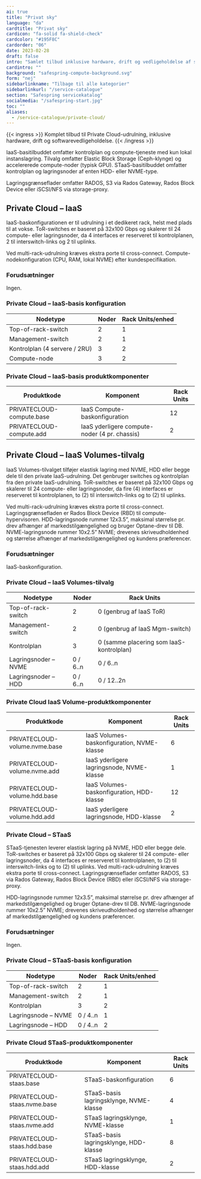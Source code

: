 ```yaml
---
ai: true
title: "Privat sky"
language: "da"
cardtitle: "Privat sky"
cardicon: "fa-solid fa-shield-check"
cardcolor: "#195F8C"
cardorder: "06"
date: 2023-02-28
draft: false
intro: "Samlet tilbud inklusive hardware, drift og vedligeholdelse af software."
cardintro: ""
background: "safespring-compute-background.svg"
form: "nej"
sidebarlinkname: "Tilbage til alle kategorier"
sidebarlinkurl: "/service-catalogue"
section: "Safespring servicekatalog"
socialmedia: "/safespring-start.jpg"
toc: ""
aliases:
  - /service-catalogue/private-cloud/
---
```


{{< ingress >}}
Komplet tilbud til Private Cloud-udrulning, inklusive hardware, drift og softwarevedligeholdelse.
{{< /ingress >}}

IaaS-basitilbuddet omfatter kontrolplan og compute-tjeneste med kun lokal instanslagring.
Tilvalg omfatter Elastic Block Storage (Ceph-klynge) og accelererede compute-noder (typisk GPU).
STaaS-basitilbuddet omfatter kontrolplan og lagringsnoder af enten HDD- eller NVME-type.

Lagringsgrænseflader omfatter RADOS, S3 via Rados Gateway, Rados Block Device eller iSCSI/NFS via storage-proxy.

## Private Cloud – IaaS

IaaS-baskonfigurationen er til udrulning i et dedikeret rack, helst med plads til at vokse. ToR-switches er baseret på 32x100 Gbps og skalerer til 24 compute- eller lagringsnoder, da 4 interfaces er reserveret til kontrolplanen, 2 til interswitch-links og 2 til uplinks.

Ved multi-rack-udrulning kræves ekstra porte til cross-connect. Compute-nodekonfiguration (CPU, RAM, lokal NVME) efter kundespecifikation.

### Forudsætninger

Ingen.

### Private Cloud – IaaS-basis konfiguration

<table class="width100">
  <thead>
    <tr>
      <th>Nodetype</th>
      <th>Noder</th>
      <th>Rack Units/enhed</th>
    </tr>
  </thead>
  <tbody>
    <tr>
      <td>Top-of-rack-switch</td>
      <td>2</td>
      <td>1</td>
    </tr>
    <tr>
      <td>Management-switch</td>
      <td>2</td>
      <td>1</td>
    </tr>
    <tr>
      <td>Kontrolplan (4 servere / 2RU)</td>
      <td>3</td>
      <td>2</td>
    </tr>
    <tr>
      <td>Compute-node</td>
      <td>3</td>
      <td>2</td>
    </tr>
  </tbody>
</table>

### Private Cloud – IaaS-basis produktkomponenter

| Produktkode               | Komponent                                     | Rack Units |
| ------------------------- | --------------------------------------------- | ---------- |
| PRIVATECLOUD-compute.base | IaaS Compute-baskonfiguration                 | 12         |
| PRIVATECLOUD-compute.add  | IaaS yderligere compute-noder (4 pr. chassis) | 2          |

## Private Cloud – IaaS Volumes-tilvalg

IaaS Volumes-tilvalget tilføjer elastisk lagring med NVME, HDD eller begge dele til den private IaaS-udrulning. Det genbruger switches og kontrolplan fra den private IaaS-udrulning. ToR-switches er baseret på 32x100 Gbps og skalerer til 24 compute- eller lagringsnoder, da fire (4) interfaces er reserveret til kontrolplanen, to (2) til interswitch-links og to (2) til uplinks.

Ved multi-rack-udrulning kræves ekstra porte til cross-connect. Lagringsgrænsefladen er Rados Block Device (RBD) til compute-hypervisoren. HDD-lagringsnode rummer 12x3.5”, maksimal størrelse pr. drev afhænger af markeds­tilgængelighed og bruger Optane-drev til DB. NVME-lagringsnode rummer 10x2.5” NVME; drevenes skriveudholdenhed og størrelse afhænger af markeds­tilgængelighed og kundens præferencer.

### Forudsætninger

IaaS-baskonfiguration.

### Private Cloud – IaaS Volumes-tilvalg

| Nodetype             | Noder    | Rack Units                               |
| -------------------- | -------- | ---------------------------------------- |
| Top-of-rack-switch   | 2        | 0 (genbrug af IaaS ToR)                  |
| Management-switch    | 2        | 0 (genbrug af IaaS Mgm-switch)           |
| Kontrolplan          | 3        | 0 (samme placering som IaaS-kontrolplan) |
| Lagringsnoder – NVME | 0 / 6..n | 0 / 6..n                                 |
| Lagringsnoder – HDD  | 0 / 6..n | 0 / 12..2n                               |

### Private Cloud IaaS Volume-produktkomponenter

| Produktkode                   | Komponent                                  | Rack Units |
| ----------------------------- | ------------------------------------------ | ---------- |
| PRIVATECLOUD-volume.nvme.base | IaaS Volumes-baskonfiguration, NVME-klasse | 6          |
| PRIVATECLOUD-volume.nvme.add  | IaaS yderligere lagringsnode, NVME-klasse  | 1          |
| PRIVATECLOUD-volume.hdd.base  | IaaS Volumes-baskonfiguration, HDD-klasse  | 12         |
| PRIVATECLOUD-volume.hdd.add   | IaaS yderligere lagringsnode, HDD-klasse   | 2          |

### Private Cloud – STaaS

STaaS-tjenesten leverer elastisk lagring på NVME, HDD eller begge dele. ToR-switches er baseret på 32x100 Gbps og skalerer til 24 compute- eller lagringsnoder, da 4 interfaces er reserveret til kontrolplanen, to (2) til interswitch-links og to (2) til uplinks. Ved multi-rack-udrulning kræves ekstra porte til cross-connect. Lagringsgrænseflader omfatter RADOS, S3 via Rados Gateway, Rados Block Device (RBD) eller iSCSI/NFS via storage-proxy.

HDD-lagringsnode rummer 12x3.5”, maksimal størrelse pr. drev afhænger af markeds­tilgængelighed og bruger Optane-drev til DB. NVME-lagringsnode rummer 10x2.5” NVME; drevenes skriveudholdenhed og størrelse afhænger af markeds­tilgængelighed og kundens præferencer.

### Forudsætninger

Ingen.

### Private Cloud – STaaS-basis konfiguration

| Nodetype            | Noder    | Rack Units/enhed |
| ------------------- | -------- | ---------------- |
| Top-of-rack-switch  | 2        | 1                |
| Management-switch   | 2        | 1                |
| Kontrolplan         | 3        | 2                |
| Lagringsnode – NVME | 0 / 4..n | 1                |
| Lagringsnode – HDD  | 0 / 4..n | 2                |

### Private Cloud STaaS-produktkomponenter

| Produktkode                  | Komponent                               | Rack Units |
| ---------------------------- | --------------------------------------- | ---------- |
| PRIVATECLOUD-staas.base      | STaaS-baskonfiguration                  | 6          |
| PRIVATECLOUD-staas.nvme.base | STaaS-basis lagringsklynge, NVME-klasse | 4          |
| PRIVATECLOUD-staas.nvme.add  | STaaS lagringsklynge, NVME-klasse       | 1          |
| PRIVATECLOUD-staas.hdd.base  | STaaS-basis lagringsklynge, HDD-klasse  | 8          |
| PRIVATECLOUD-staas.hdd.add   | STaaS lagringsklynge, HDD-klasse        | 2          |
